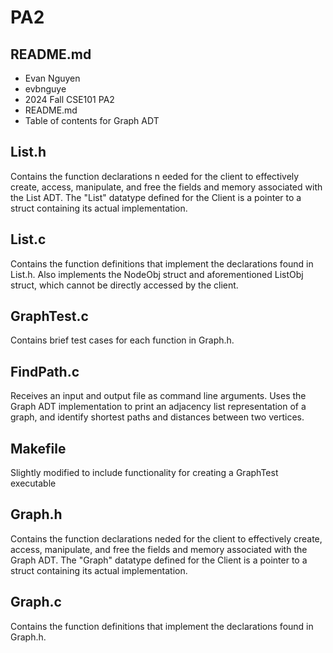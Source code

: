
# PA2
## README.md
* Evan Nguyen
* evbnguye
* 2024 Fall CSE101 PA2
* README.md
* Table of contents for Graph ADT 

## List.h 
Contains the function declarations n eeded for the client to effectively create, access, manipulate, and free the fields and memory associated with the List ADT. The "List" datatype defined for the Client is a pointer to a struct containing its actual implementation. 
## List.c
Contains the function definitions that implement the declarations found in List.h. Also implements the NodeObj struct and aforementioned ListObj struct, which cannot be directly accessed by the client.
## GraphTest.c
Contains brief test cases for each function in Graph.h.
## FindPath.c
Receives an input and output file as command line arguments. Uses the Graph ADT implementation to print an adjacency list representation of a graph, and identify shortest paths and distances between two vertices. 
## Makefile
Slightly modified to include functionality for creating a GraphTest executable
## Graph.h 
Contains the function declarations neded for the client to effectively create, access, manipulate, and free the fields and memory associated with the Graph ADT. The "Graph" datatype defined for the Client is a pointer to a struct containing its actual implementation.
## Graph.c
Contains the function definitions that implement the declarations found in Graph.h. 